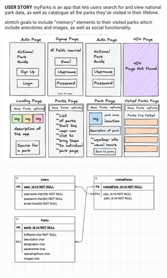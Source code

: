 **USER STORY**
myParks is an app that lets users search for and view national park data, as well as catalogue all the parks they've visited in their lifetime.

stretch goals to include "memory" elements to their visited parks which include anecdotes and images, as well as social functionality.


![wireframe](graphics/myParksWireframe.png)

![ERD](graphics/myParksERD.png)